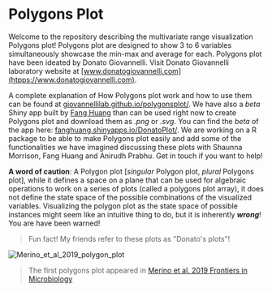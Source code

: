 # Polygons Plot
Welcome to the repository describing the multivariate range visualization Polygons plot! Polygons plot are designed to show 3 to 6 variables simultaneously showcase the min-max and average for each. Polygons plot have been ideated by Donato Giovannelli. Visit Donato Giovannelli laboratory website at [www.donatogiovannelli.com](htpps://www.donatogiovannelli.com).

A complete explanation of How Polygons plot work and how to use them can be found at [giovannellilab.github.io/polygonsplot/](https://giovannellilab.github.io/polygonsplot/). We have also a _beta_ Shiny app built by [Fang Huang](https://people.csiro.au/H/F/f-huang) than can be used right now to create Polygons plot and download them as _.png_ or _.svg_. You can find the _beta_ of the app here: [fanghuang.shinyapps.io/DonatoPlot/](https://fanghuang.shinyapps.io/DonatoPlot/). We are working on a R package to be able to make Polygons plot easily and add some of the functionalities we have imagined discussing these plots with Shaunna Morrison, Fang Huang and Anirudh Prabhu. Get in touch if you want to help!

**A word of caution**: A Polygon plot [_singular_ Polygon plot, _plural_ Polygons plot], while it defines a space on a plane that can be used for algebraic operations to work on a series of plots (called a polygons plot array), it does not define the state space of the possible combinations of the visualized variables. Visualizing the polygon plot as the state space of possible instances might seem like an intuitive thing to do, but it is inherently _**wrong**_! You are have been warned!

>Fun fact! My friends refer to these plots as "Donato's plots"!

<img src="https://www.frontiersin.org/files/Articles/447668/fmicb-10-00780-HTML-r2/image_m/fmicb-10-00780-g002.jpg" class="img-responsive" alt="Merino_et_al_2019_polygon_plot">

>The first polygons plot appeared in [Merino et al. 2019 Frontiers in Microbiology](https://www.frontiersin.org/articles/10.3389/fmicb.2019.00780/full)
